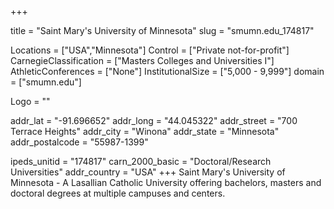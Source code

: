 
+++

title = "Saint Mary's University of Minnesota"
slug = "smumn.edu_174817"

Locations = ["USA","Minnesota"]
Control = ["Private not-for-profit"]
CarnegieClassification = ["Masters Colleges and Universities I"]
AthleticConferences = ["None"]
InstitutionalSize = ["5,000 - 9,999"]
domain = ["smumn.edu"]

Logo = ""

addr_lat = "-91.696652"
addr_long = "44.045322"
addr_street = "700 Terrace Heights"
addr_city = "Winona"
addr_state = "Minnesota"
addr_postalcode = "55987-1399"

ipeds_unitid = "174817"
carn_2000_basic = "Doctoral/Research Universities"
addr_country = "USA"
+++
    Saint Mary's University of Minnesota - A Lasallian Catholic University offering bachelors, masters and doctoral degrees at multiple campuses and centers.
